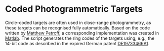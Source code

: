 Coded Photogrammetric Targets
=============================

Circle-coded targets are often used in close-range photogrammetry, as these targets can be recognised fully automatically. Based on the code written by [Matthew Petroff](https://mpetroff.net/2018/05/photogrammetry-targets/), 
a corresponding implementation was created in [Matlab](https://mathworks.com/). The script generates the ring codes of the targets using, e.g., the 14-bit code as described in the expired German 
patent [DE19733466A1](https://patents.google.com/patent/DE19733466A1/).
